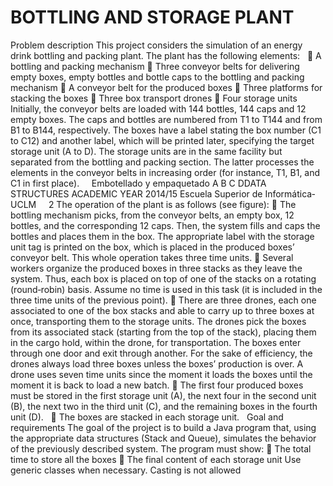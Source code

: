 
BOTTLING AND STORAGE PLANT
======================================
Problem description
This project considers the simulation of an energy drink bottling and packing plant. The plant has
the following elements:  
 A bottling and packing mechanism
 Three conveyor belts for delivering empty boxes, empty bottles and bottle caps to the
bottling and packing mechanism
 A conveyor belt for the produced boxes
 Three platforms for stacking the boxes
 Three box transport drones
 Four storage units
Initially, the conveyor belts are loaded with 144 bottles, 144 caps and 12 empty boxes. The caps
and bottles are numbered from T1 to T144 and from B1 to B144, respectively. The boxes have a
label stating the box number (C1 to C12) and another label, which will be printed later, specifying
the target storage unit (A to D). The storage units are in the same facility but separated from the
bottling and packing section. The latter processes the elements in the conveyor belts in increasing
order (for instance, T1, B1, and C1 in first place).
   
Embotellado
y
empaquetado
A B C DDATA STRUCTURES ACADEMIC YEAR 2014/15
Escuela Superior de Informática‐UCLM     2
The operation of the plant is as follows (see figure):
 The bottling mechanism picks, from the conveyor belts, an empty box, 12 bottles, and the
corresponding 12 caps. Then, the system fills and caps the bottles and places them in the
box. The appropriate label with the storage unit tag is printed on the box, which is placed
in the produced boxes’ conveyor belt. This whole operation takes three time units.
 Several workers organize the produced boxes in three stacks as they leave the system.
Thus, each box is placed on top of one of the stacks on a rotating (round‐robin) basis.
Assume no time is used in this task (it is included in the three time units of the previous
point).
 There are three drones, each one associated to one of the box stacks and able to carry up
to three boxes at once, transporting them to the storage units. The drones pick the boxes
from its associated stack (starting from the top of the stack), placing them in the cargo
hold, within the drone, for transportation. The boxes enter through one door and exit
through another. For the sake of efficiency, the drones always load three boxes unless the
boxes’ production is over. A drone uses seven time units since the moment it loads the
boxes until the moment it is back to load a new batch.
 The first four produced boxes must be stored in the first storage unit (A), the next four in
the second unit (B), the next two in the third unit (C), and the remaining boxes in the
fourth unit (D).  
 The boxes are stacked in each storage unit.  
Goal and requirements
The goal of the project is to build a Java program that, using the appropriate data structures (Stack
and Queue), simulates the behavior of the previously described system. The program must show:
 The total time to store all the boxes
 The final content of each storage unit
Use generic classes when necessary. Casting is not allowed
